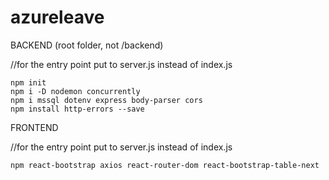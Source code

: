 # azureleave
BACKEND (root folder, not /backend)

//for the entry point put to server.js instead of index.js
```git bash
npm init
npm i -D nodemon concurrently
npm i mssql dotenv express body-parser cors 
npm install http-errors --save
```

FRONTEND 

//for the entry point put to server.js instead of index.js
```git bash
npm react-bootstrap axios react-router-dom react-bootstrap-table-next
```
